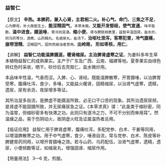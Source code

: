 ### 益智仁

【原文】 **辛热。本脾药，兼入心肾，主君相二火。补心气、命门、三焦之不足**，<small>心为脾母，补火故能生土。</small>**能涩精固气**，<small>本草未载。</small>**又能开发郁结，使气宣通**，<small>味辛能散。</small>**温中进食，摄涎唾**，<small>胃冷则涎涌。</small>**缩小便**。<small>肾与膀胱相表里，益智辛温固肾。盐水炒，同乌药等分，酒煮，山药糊丸，名缩泉丸，盐汤下。</small>**治呕吐泄泻，客寒犯胃，冷气腹痛，崩带泄精**。<small>涩精固气，因热而崩浊者禁用。</small>**出岭南， 形如枣核，用仁**。

【讲解】  **益智仁功能温脾摄涎，暖肾缩尿。主治脾肾虚寒之证**。为姜科多年生草本植物益智仁的成熟果实。主产于广东及广西、云南、福建等地。夏季果实由绿色转红色时采收，晒干。砂炒后去壳取仁，盐水微炒用。

本品味辛性温，气香而涩。入脾、心、肾经。既能温脾散寒，开胃摄唾，以治脾胃受寒，腹痛吐泻，食少，多唾，又能益火暖肾，固精缩尿，以治肾气虚寒，遗精，遗尿，尿有余沥，夜尿增多等证。

其所治涎多自流，是脾虚不能摄涎所致，必无口干口苦的现象。其所治遗尿尿频，是肾虚不能固摄所致，并无尿痛尿急之证。《本草求真》谓：“此虽类于缩砂密，同为温胃，但缩砂密多有快滞之功，此则只有逐冷之力，不可不分别而审用耳“。然温燥之品，易于伤阴动火，故阴虚火旺及证属温热者忌用。

【临证应用】   益智仁用于脾肾虚寒，腹痛吐泻，多配党参、白术、干姜等同用，以增温脾散寒之功。用于中气虚寒，食少，唾液自流，常与党参、白术、陈皮等补脾健胃药同用，以增开胃摄唾之效。若与山药、乌药配伍，治肾气虚寒，遗精，遗尿，小便频数等证，如缩泉丸，增强固肾、缩尿作用。

【用量用法】   3—6 克，煎服。
